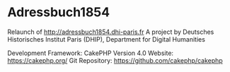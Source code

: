 # Adressbuch1854
Relaunch of http://adressbuch1854.dhi-paris.fr
A project by Deutsches Historisches Institut Paris (DHIP), Department for Digital Humanities

Development Framework:
CakePHP Version 4.0
Website: https://cakephp.org/
Git Repository: https://github.com/cakephp/cakephp
